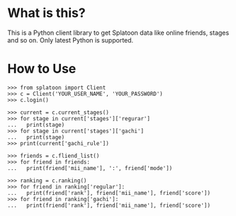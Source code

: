 # What is this?

This is a Python client library to get Splatoon data like online friends, stages and so on.
Only latest Python is supported.


# How to Use

```
>>> from splatoon import Client
>>> c = Client('YOUR_USER_NAME', 'YOUR_PASSWORD')
>>> c.login()

>>> current = c.current_stages()
>>> for stage in current['stages']['regurar']
...   print(stage)
>>> for stage in current['stages']['gachi']
...   print(stage)
>>> print(current['gachi_rule'])

>>> friends = c.fliend_list()
>>> for friend in friends:
...   print(friend['mii_name'], ':', friend['mode'])

>>> ranking = c.ranking()
>>> for friend in ranking['regular']:
...   print(friend['rank'], friend['mii_name'], friend['score'])
>>> for friend in ranking['gachi']:
...   print(friend['rank'], friend['mii_name'], friend['score'])
```
